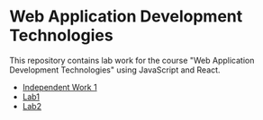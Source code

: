 # Web Application Development Technologies

This repository contains lab work for the course "Web Application Development Technologies" using JavaScript and React.

- [Independent Work 1](./IndependentWork1/README.md)
- [Lab1](./Lab1/README.md)
- [Lab2](./Lab2/README.md)